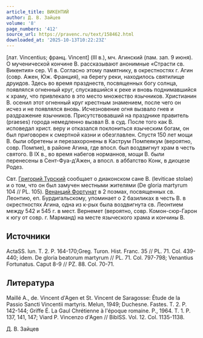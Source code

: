 ```yaml
---
article_title: ВИКЕНТИЙ
author: Д. В. Зайцев
volume: '8'
page_numbers: '412'
source_url: https://pravenc.ru/text/158462.html
downloaded_at: '2025-10-13T10:22:23Z'
---
```


[лат. Vincentius; франц. Vincent] (III в.), мч. Агинский (пам. зап. 9 июня). О мученической кончине В. рассказывают анонимные «Страсти св. Викентия» сер. VI в. Согласно этому памятнику, в окрестностях г. Агин (совр. Ажен, Юж. Франция), на берегу реки, находилось святилище друидов. Здесь во время празднеств, посвященных богу солнца, появлялся огненный круг, спускавшийся к реке и вновь поднимавшийся к храму, что привлекало в это место множество язычников. Христианин В. осенил этот огненный круг крестным знамением, после чего он исчез и не появлялся вновь. Исчезновение огня вызвало гнев и раздражение язычников. Присутствовавший на празднике правитель (praeses) города немедленно вызвал В. в суд. После того как В. исповедал христ. веру и отказался поклониться языческим богам, он был приговорен к смертной казни и обезглавлен. Спустя 150 лет мощи В. были обретены и перезахоронены в Каструм Помпеякум (вероятно, совр. Помпие), в районе Агина, где впосл. был воздвигнут храм в честь святого. В IX в., во время набегов норманнов, мощи В. были перенесены в Сент-Фуа-д'Ажен, а впосл. в аббатство Конк, в диоцезе Родез.

Свт. [Григорий Турский](<https://pravenc.ru/text/Григорий Турский.html>) сообщает о диаконском сане В. (leviticae stolae) и о том, что он был замучен местными жителями (De gloria martyrum 104 // PL. 105). [Венанций Фортунат](<https://pravenc.ru/text/Венанций Фортунат.html>) в 2 поэмах, посвященных св. Леонтию, еп. Бурдигальскому, упоминает о 2 базиликах в честь В. в окрестностях Агина, одна из к-рых была воздвигнута св. Леонтием между 542 и 545 г. в мест. Вернемет (вероятно, совр. Комон-сюр-Гарон к югу от совр. г. Марманд) на месте языческого храма и кончины В.

## Источники

ActaSS. Iun. T. 2. P. 164-170;Greg. Turon. Hist. Franc. 35 // PL. 71. Col. 439-440; idem. De gloria beatorum martyrum // PL. 71. Col. 797-798; Venantius Fortunatus. Caput 8-9 // PZ. 88. Col. 70-71.

## Литература

Maillé A., de. Vincent d'Agen et St. Vincent de Saragosse: Étude de la Passio Sancti Vincentii martyris. Melun, 1949; Duchesne. Fastes. T. 2. P. 142-144; Griffe É. La Gaul Chrétienne à l'époque romaine. P., 1964. T. 1. P. 137, 141, 147; Viard P. Vincenzo d'Agen // BiblSS. Vol. 12. Col. 1135-1138.

Д. В. Зайцев
